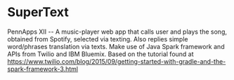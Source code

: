 # SuperText
PennApps XII -- A music-player web app that calls user and plays the song, obtained from Spotify, selected via texting. Also replies simple word/phrases translation via texts. Make use of Java Spark framework and APIs from Twilio and IBM Bluemix. Based on the tutorial found at https://www.twilio.com/blog/2015/09/getting-started-with-gradle-and-the-spark-framework-3.html

